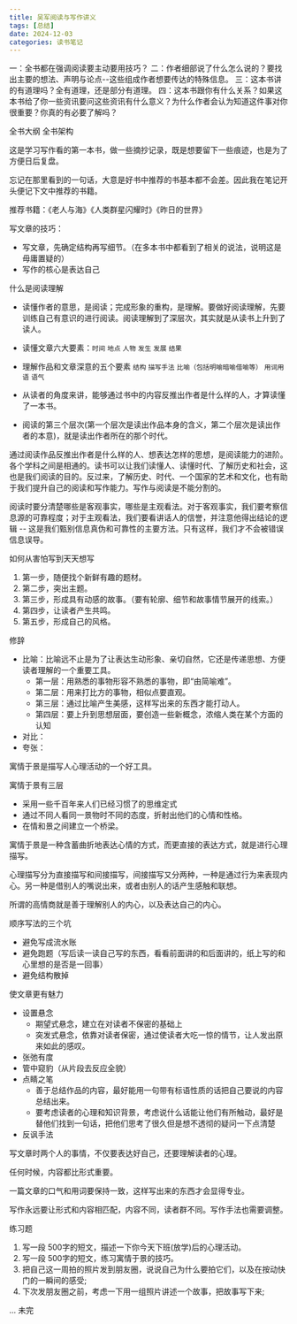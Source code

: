 ```yaml
---
title: 吴军阅读与写作讲义
tags: [总结]
date: 2024-12-03
categories: 读书笔记
---
```


一：全书都在强调阅读要主动要用技巧？
二：作者细部说了什么怎么说的？要找出主要的想法、声明与论点--这些组成作者想要传达的特殊信息。
三：这本书讲的有道理吗？全有道理，还是部分有道理。
四：这本书跟你有什么关系？如果这本书给了你一些资讯要问这些资讯有什么意义？为什么作者会认为知道这件事对你很重要？你真的有必要了解吗？

全书大纲
全书架构

这是学习写作看的第一本书，做一些摘抄记录，既是想要留下一些痕迹，也是为了方便日后复盘。

忘记在那里看到的一句话，大意是好书中推荐的书基本都不会差。因此我在笔记开头便记下文中推荐的书籍。

推荐书籍：《老人与海》《人类群星闪耀时》《昨日的世界》

写文章的技巧：

- 写文章，先确定结构再写细节。（在多本书中都看到了相关的说法，说明这是毋庸置疑的）
- 写作的核心是表达自己

什么是阅读理解

- 读懂作者的意思，是阅读；完成形象的重构，是理解。要做好阅读理解，先要训练自己有意识的进行阅读。阅读理解到了深层次，其实就是从读书上升到了读人。

- 读懂文章六大要素：`时间` `地点` `人物` `发生` `发展` `结果`

- 理解作品和文章深意的五个要素  `结构` `描写手法` `比喻（包括明喻暗喻借喻等）` `用词用语` `语气`

- 从读者的角度来讲，能够通过书中的内容反推出作者是什么样的人，才算读懂了一本书。

- 阅读的第三个层次(第一个层次是读出作品本身的含义，第二个层次是读出作者的本意)，就是读出作者所在的那个时代。

通过阅读作品反推出作者是什么样的人、想表达怎样的思想，是阅读能力的进阶。各个学科之间是相通的。读书可以让我们读懂人、读懂时代、了解历史和社会，这也是我们阅读的目的。反过来，了解历史、时代、一个国家的艺术和文化，也有助于我们提升自己的阅读和写作能力。写作与阅读是不能分割的。

阅读时要分清楚哪些是客观事实，哪些是主观看法。对于客观事实，我们要考察信息源的可靠程度；对于主观看法，我们要看讲话人的信誉，并注意他得出结论的逻辑 -- 这是我们甄别信息真伪和可靠性的主要方法。只有这样，我们才不会被错误信息误导。

如何从害怕写到天天想写

1. 第一步，随便找个新鲜有趣的题材。
1. 第二步，突出主题。
1. 第三步，形成具有动感的故事。（要有轮廓、细节和故事情节展开的线索。）
1. 第四步，让读者产生共鸣。
1. 第五步，形成自己的风格。

修辞

- 比喻：比喻远不止是为了让表达生动形象、亲切自然，它还是传递思想、方便读者理解的一个重要工具。
  - 第一层：用熟悉的事物形容不熟悉的事物，即“由简喻难”。
  - 第二层：用来打比方的事物，相似点要直观。
  - 第三层：通过比喻产生美感，这样写出来的东西才能打动人。
  - 第四层：要上升到思想层面，要创造一些新概念，浓缩人类在某个方面的认知
- 对比：
- 夸张：

寓情于景是描写人心理活动的一个好工具。

寓情于景有三层

- 采用一些千百年来人们已经习惯了的思维定式
- 通过不同人看同一景物时不同的态度，折射出他们的心情和性格。
- 在情和景之间建立一个桥梁。

寓情于景是一种含蓄曲折地表达心情的方式，而更直接的表达方式，就是进行心理描写。

心理描写分为直接描写和间接描写，间接描写又分两种，一种是通过行为来表现内心。另一种是借别人的嘴说出来，或者由别人的话产生感触和联想。

所谓的高情商就是善于理解别人的内心，以及表达自己的内心。

顺序写法的三个坑

- 避免写成流水账
- 避免跑题（写后读一读自己写的东西，看看前面讲的和后面讲的，纸上写的和心里想的是否是一回事）
- 避免结构散掉

使文章更有魅力

- 设置悬念
  - 期望式悬念，建立在对读者不保密的基础上
  - 突发式悬念，依靠对读者保密，通过使读者大吃一惊的情节，让人发出原来如此的感叹。
- 张弛有度
- 管中窥豹（从片段去反应全貌）
- 点睛之笔
  - 善于总结作品的内容，最好能用一句带有标语性质的话把自己要说的内容总结出来。
  - 要考虑读者的心理和知识背景，考虑说什么话能让他们有所触动，最好是替他们找到一句话，把他们思考了很久但是想不透彻的疑问一下点清楚
- 反讽手法

写文章时两个人的事情，不仅要表达好自己，还要理解读者的心理。

任何时候，内容都比形式重要。

一篇文章的口气和用词要保持一致，这样写出来的东西才会显得专业。

写作永远要让形式和内容相匹配，内容不同，读者群不同。写作手法也需要调整。

练习题

1. 写一段 500字的短文，描述一下你今天下班(放学)后的心理活动。
2. 写一段 500字的短文，练习寓情于景的技巧。
3. 把自己这一周拍的照片发到朋友圈，说说自己为什么要拍它们，以及在按动快门的一瞬间的感受;
4. 下次发朋友圈之前，考虑一下用一组照片讲述一个故事，把故事写下来;

... 未完
